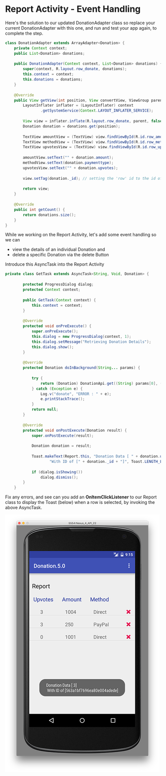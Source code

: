 # Report Activity - Event Handling

Here's the solution to our updated DonationAdapter class so replace your current DonationAdapter with this one, and run and test your app again, to complete the step.

~~~java
class DonationAdapter extends ArrayAdapter<Donation> {
    private Context context;
    public List<Donation> donations;

    public DonationAdapter(Context context, List<Donation> donations) {
        super(context, R.layout.row_donate, donations);
        this.context = context;
        this.donations = donations;
    }

    @Override
    public View getView(int position, View convertView, ViewGroup parent) {
        LayoutInflater inflater = (LayoutInflater) context
                .getSystemService(Context.LAYOUT_INFLATER_SERVICE);

        View view = inflater.inflate(R.layout.row_donate, parent, false);
        Donation donation = donations.get(position);

        TextView amountView = (TextView) view.findViewById(R.id.row_amount);
        TextView methodView = (TextView) view.findViewById(R.id.row_method);
        TextView upvotesView = (TextView) view.findViewById(R.id.row_upvotes);

        amountView.setText("" + donation.amount);
        methodView.setText(donation.paymenttype);
        upvotesView.setText("" + donation.upvotes);

        view.setTag(donation._id); // setting the 'row' id to the id of the donation

        return view;
    }

    @Override
    public int getCount() {
        return donations.size();
    }
}
~~~

While we working on the Report Activity, let's add some event handling so we can 

* view the details of an individual Donation and
* delete a specific Donation via the delete Button

Introduce this AsyncTask into the Report Activity

~~~java
private class GetTask extends AsyncTask<String, Void, Donation> {

        protected ProgressDialog dialog;
        protected Context context;

        public GetTask(Context context) {
            this.context = context;
        }

        @Override
        protected void onPreExecute() {
            super.onPreExecute();
            this.dialog = new ProgressDialog(context, 1);
            this.dialog.setMessage("Retrieving Donation Details");
            this.dialog.show();
        }

        @Override
        protected Donation doInBackground(String... params) {

            try {
                return (Donation) DonationApi.get((String) params[0], (String) params[1]);
            } catch (Exception e) {
                Log.v("donate", "ERROR : " + e);
                e.printStackTrace();
            }
            return null;
        }

        @Override
        protected void onPostExecute(Donation result) {
            super.onPostExecute(result);

            Donation donation = result;

            Toast.makeText(Report.this, "Donation Data [ " + donation.upvotes + "]\n " +
                    "With ID of [" + donation._id + "]", Toast.LENGTH_LONG).show();

            if (dialog.isShowing())
                dialog.dismiss();
        }
    }
~~~

Fix any errors, and see can you add an <b>OnItemClickListener</b> to our Report class to display the Toast (below) when a row is selected, by invoking the above AsyncTask.

![](../img/lab6s801.png)

